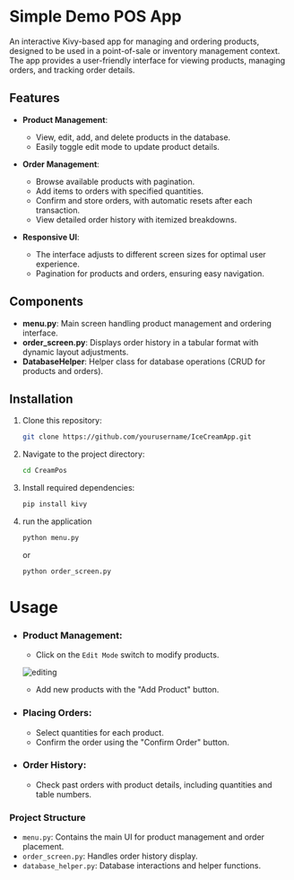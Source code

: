 # Simple Demo POS App

An interactive Kivy-based app for managing and ordering products, designed to be used in a point-of-sale or inventory management context. The app provides a user-friendly interface for viewing products, managing orders, and tracking order details.

## Features

- **Product Management**: 
  - View, edit, add, and delete products in the database.
  - Easily toggle edit mode to update product details.

- **Order Management**:
  - Browse available products with pagination.
  - Add items to orders with specified quantities.
  - Confirm and store orders, with automatic resets after each transaction.
  - View detailed order history with itemized breakdowns.

- **Responsive UI**:
  - The interface adjusts to different screen sizes for optimal user experience.
  - Pagination for products and orders, ensuring easy navigation.

## Components

- **menu.py**: Main screen handling product management and ordering interface.
- **order_screen.py**: Displays order history in a tabular format with dynamic layout adjustments.
- **DatabaseHelper**: Helper class for database operations (CRUD for products and orders).

## Installation

1. Clone this repository:
   ```bash
   git clone https://github.com/yourusername/IceCreamApp.git
   ```
2. Navigate to the project directory:
    ```bash
    cd CreamPos
    ```
3. Install required dependencies:
    ```bash
    pip install kivy
    ```
4. run the application
    ```bash
    python menu.py
    ```
    or
    ```bash
    python order_screen.py
    ```

# Usage
- ###  **Product Management:**

    - Click on the `Edit Mode` switch to modify products.
    
    ![editing](source/edit.gif)
    - Add new products with the "Add Product" button.
- ### Placing Orders:

    - Select quantities for each product.
    - Confirm the order using the "Confirm Order" button.
- ### Order History:

    - Check past orders with product details, including quantities and table numbers.
### Project Structure
- `menu.py`: Contains the main UI for product management and order placement.
- `order_screen.py`: Handles order history display.
- `database_helper.py`: Database interactions and helper functions.
